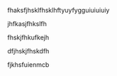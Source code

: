
fhaksfjhsklfhsklhftyuyfygguiuiuiuiy

jhfkasjfhkslfh

fhskjfhkufkejh

dfjhskjfhskdfh

fjkhsfuienmcb
